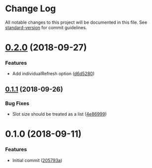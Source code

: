 # Change Log

All notable changes to this project will be documented in this file. See [standard-version](https://github.com/conventional-changelog/standard-version) for commit guidelines.

<a name="0.2.0"></a>
# [0.2.0](https://github.com/ax2inc/gpt-ads-module/compare/v0.1.1...v0.2.0) (2018-09-27)


### Features

* Add individualRefresh option ([d6d5280](https://github.com/ax2inc/gpt-ads-module/commit/d6d5280))



<a name="0.1.1"></a>
## [0.1.1](https://github.com/ax2inc/gpt-ads-module/compare/v0.1.0...v0.1.1) (2018-09-26)


### Bug Fixes

* Slot size should be treated as a list ([4e86999](https://github.com/ax2inc/gpt-ads-module/commit/4e86999))



<a name="0.1.0"></a>
# 0.1.0 (2018-09-11)


### Features

* Initial commit ([205793a](https://github.com/ax2inc/gpt-ads-module/commit/205793a))
